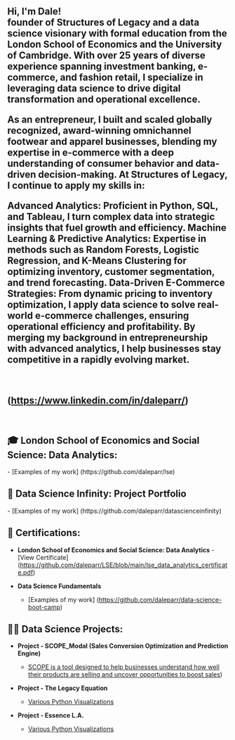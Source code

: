 <h2>Hi, I'm Dale! <br/>founder of Structures of Legacy and a data science visionary with formal education from the London School of Economics and the University of Cambridge. With over 25 years of diverse experience spanning investment banking, e-commerce, and fashion retail, I specialize in leveraging data science to drive digital transformation and operational excellence.

As an entrepreneur, I built and scaled globally recognized, award-winning omnichannel footwear and apparel businesses, blending my expertise in e-commerce with a deep understanding of consumer behavior and data-driven decision-making. At Structures of Legacy, I continue to apply my skills in:

Advanced Analytics: Proficient in Python, SQL, and Tableau, I turn complex data into strategic insights that fuel growth and efficiency.
Machine Learning & Predictive Analytics: Expertise in methods such as Random Forests, Logistic Regression, and K-Means Clustering for optimizing inventory, customer segmentation, and trend forecasting.
Data-Driven E-Commerce Strategies: From dynamic pricing to inventory optimization, I apply data science to solve real-world e-commerce challenges, ensuring operational efficiency and profitability.
By merging my background in entrepreneurship with advanced analytics, I help businesses stay competitive in a rapidly evolving market. </a></h2> <br/> <h2>(https://www.linkedin.com/in/daleparr/) </h2><br/>

<h2>🎓 London School of Economics and Social Science: Data Analytics: </h2>
  - [Examples of my work] (https://github.com/daleparr/lse)
  
<h2>🔬 Data Science Infinity: Project Portfolio</h2>
  - [Examples of my work] (https://github.com/daleparr/datascienceinfinity)

<h2>📜 Certifications:</h2>

- <b>London School of Economics and Social Science: Data Analytics</b>
  -[View Certificate] (https://github.com/daleparr/LSE/blob/main/lse_data_analytics_certificate.pdf)
  
- <b>Data Science Fundamentals</b>
  - [Examples of my work] (https://github.com/daleparr/data-science-boot-camp)

<h2>👨‍💻 Data Science Projects:</h2>

- <b>Project - SCOPE_Modal (Sales Conversion Optimization and Prediction Engine) </b>
  - [SCOPE is a tool designed to help businesses understand how well their products are selling and uncover opportunities to boost sales](https://github.com/daleparr/SCOPE_model))

- <b>Project - The Legacy Equation</b>
  - [Various Python Visualizations](https://github.com/daleparr/The-Legacy-Equation)
    
- <b>Project - Essence L.A.</b>
  - [Various Python Visualizations](https://github.com/daleparr/insights_projects)
  
[X]: https://twitter.com/mrdparr/
[Substack]: https://structuresoflegacy.substack.com/
[instagram]: https://www.instagram.com/daleparr/
[linkedin]: https://linkedin.com/in/daleparr/
